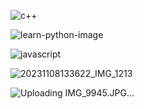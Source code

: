 ![c++](https://github.com/user-attachments/assets/dd4ca79e-628f-4c4f-b2c0-4d3e6ff07c1d)


![learn-python-image](https://github.com/user-attachments/assets/b1c39df4-2f4c-43f8-88ce-a54862b8ca0a)



![javascript](https://github.com/user-attachments/assets/f3cba998-1fe3-49b1-8bc1-0aa4fef2fb9a)


![20231108133622_IMG_1213](https://github.com/user-attachments/assets/236a49b2-9c1f-4028-8d94-45ba97839cbd)

![Uploading IMG_9945.JPG…]()

